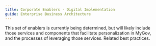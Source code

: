 ```yaml
---
title: Corporate Enablers - Digital Implementation
guide: Enterprise Business Architecture
---
```


This set of enablers is currently being determined, but will likely include those services and components that facilitate personalization in MyGov, and the processes of leveraging those services. Related best practices.
